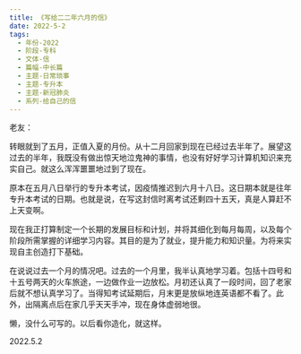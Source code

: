 ```yaml
---
title: 《写给二二年六月的信》
date: 2022-5-2
tags:
  - 年份-2022
  - 阶段-专科
  - 文体-信
  - 篇幅-中长篇
  - 主题-日常琐事
  - 主题-专升本
  - 主题-新冠肺炎
  - 系列-给自己的信
---
```


老友：

转眼就到了五月，正值入夏的月份。从十二月回家到现在已经过去半年了。展望这过去的半年，我既没有做出惊天地泣鬼神的事情，也没有好好学习计算机知识来充实自己。就这么浑浑噩噩地过到了现在。

原本在五月八日举行的专升本考试，因疫情推迟到六月十八日。这日期本就是往年专升本考试的日期。也就是说，在写这封信时离考试还剩四十五天，真是人算赶不上天变啊。

现在我正打算制定一个长期的发展目标和计划，并将其细化到每月每周，以及每个阶段所需掌握的详细学习内容。其目的是为了就业，提升能力和知识量。为将来实现自主创造打下基础。

在说说过去一个月的情况吧。过去的一个月里，我半认真地学习着。包括十四号和十五号两天的火车旅途，一边做作业一边放松。月初还认真了一段时间，回了老家后就不想认真学习了。当得知考试延期后，月末更是放纵地连英语都不看了。此外，出隔离点后在家几乎天天手冲，现在身体虚弱地很。

懒，没什么可写的。以后看你造化，就这样。

2022.5.2
